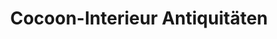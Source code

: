 ---
title: "Cocoon-Interieur Antiquitäten"
url: /aachen/cocoon-interieur-antiquitaeten/
shop: Möbel
---